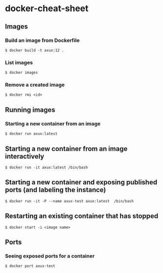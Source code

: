# docker-cheat-sheet
## Images
### Build an image from Dockerfile
    $ docker build -t axux:12 .
### List images
    $ docker images
### Remove a created image
    $ docker rmi <id>

## Running images
### Starting a new container from an image
    $ docker run axux:latest
## Starting a new container from an image interactively
    $ docker run -it axux:latest /bin/bash
## Starting a new container and exposing published ports (and labeling the instance)
    $ docker run -it -P --name axux-test axux:latest  /bin/bash
## Restarting an existing container that has stopped
    $ docker start -i <image name>
    
## Ports
### Seeing exposed ports for a container
    $ docker port axux-test
